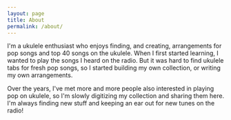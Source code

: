 ```yaml
---
layout: page
title: About
permalink: /about/
---
```


I'm a ukulele enthusiast who enjoys finding, and creating, arrangements for pop songs and top 40 songs on the ukulele. When I first started learning, I wanted to play the songs I heard on the radio. But it was hard to find ukulele tabs for fresh pop songs, so I started building my own collection, or writing my own arrangements.

Over the years, I've met more and more people also interested in playing pop on ukulele, so I'm slowly digitizing my collection and sharing them here. I'm always finding new stuff and keeping an ear out for new tunes on the radio!